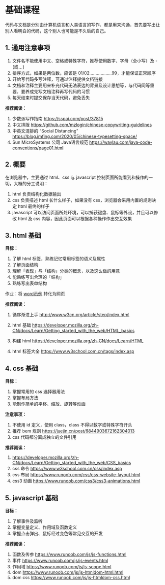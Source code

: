 # 基础课程

代码与文档是分别由计算机语言和人类语言的写作，都是用来沟通，首先要写出让别人看明白的代码，这个别人也可能是不久后的自己。



## 1. 通用注意事项

1. 文件名不能使用中文、空格或特殊字符，推荐使用数字、字母（全小写）及 -(或 _ )
2. 排序方式，如果是两位数，应该是 01/02………………99，才能保证正常顺序
2. 开始写代码多写注释，可通过注释提供文档链接
2. 文档和注释主要用来补充代码无法表达的背景及设计思想等，与代码同等重要，要养成先写文档注释再写代码的习惯
2. 每天结束时提交保存当天代码，避免丢失



**推荐阅读：**

1.   少数派写作指南 https://sspai.com/post/37815
2.   中文排版 https://github.com/mzlogin/chinese-copywriting-guidelines
3.   中英文混排的 “Social Distancing” https://blog.imfing.com/2020/05/chinese-typesetting-space/
4.   Sun MicroSystems 公司 Java语言规范 https://waylau.com/java-code-conventions/page01.html



## 2. 概要

在浏览器中，主要通过 html、css 与 javascript 控制页面所能看到和操作的一切，大概的分工说明：

1.   html 负责结构化数据输出
2.   css 负责描述 html 长什么样子，如果没有 css，浏览器会采用内置的规则决定 html 最终的样子
3.   javascript 可以访问页面所处环境，可以捕获键盘、鼠标等外设，并且可以修改 html 及 css 内容，因此页面可以根据各种操作作出交互效果



## 3. html 基础

**目标：**

1.   了解 html 标签，熟练记忆常用标签的语义及属性
2.   了解页面结构
3.   理解「表现」与「结构」分类的概念，以及这么做的用意
4.   能熟练写出合理的「结构」
5.   熟练写出表单结构



作业：将 [word示例](./res/example.docx) 转化为网页



**推荐阅读：**

1.   循序渐进上手 http://www.w3cn.org/article/step/index.html

2.   html 基础 https://developer.mozilla.org/zh-CN/docs/Learn/Getting_started_with_the_web/HTML_basics

3.   构建 html https://developer.mozilla.org/zh-CN/docs/Learn/HTML

4.   html 标签大全 https://www.w3school.com.cn/tags/index.asp

     

## 4. css 基础

**目标：**

1.   掌握常用的 css 选择器用法
2.   掌握布局方法
3.   能制作简单的平移、缩放、旋转等动画



**注意事项：**

1.  不使用 id 定义，使用 class，class 不得以数字或特殊字符开头
2.  推荐 bem 规则 https://juejin.cn/post/6844903672162304013
3.  css 代码都分离成独立的文件引用



**推荐阅读：**

1.   https://developer.mozilla.org/zh-CN/docs/Learn/Getting_started_with_the_web/CSS_basics
1.   css 命令 https://www.w3school.com.cn/css/index.asp
1.   css 布局 https://www.runoob.com/css/css-website-layout.html
1.   css3 动画 https://www.runoob.com/css3/css3-animations.html



## 5. javascript 基础

**目标：**

1.   了解事件及监听
2.   掌握变量定义、作用域及函数定义
3.   掌握点击弹出、鼠标经过变色等常见交互的开发



**推荐阅读：**

1.   函数及传参 https://www.runoob.com/js/js-functions.html
2.   事件 https://www.runoob.com/js/js-events.html
3.   作用域 https://www.runoob.com/js/js-scope.html
4.   dom https://www.runoob.com/js/js-htmldom-html.html
5.   dom css https://www.runoob.com/js/js-htmldom-css.html